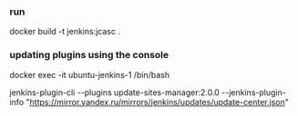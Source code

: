 ### run 
docker build -t jenkins:jcasc .


### updating plugins using the console
docker exec  -it ubuntu-jenkins-1  /bin/bash


jenkins-plugin-cli --plugins update-sites-manager:2.0.0 --jenkins-plugin-info "https://mirror.yandex.ru/mirrors/jenkins/updates/update-center.json"
